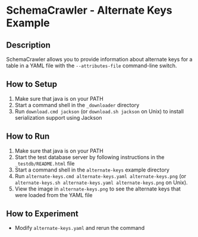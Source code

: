 # SchemaCrawler - Alternate Keys Example

## Description
SchemaCrawler allows you to provide information about alternate keys for a table 
in a YAML file with the `--attributes-file` command-line switch.

## How to Setup
1. Make sure that java is on your PATH
2. Start a command shell in the `_downloader` directory 
3. Run `download.cmd jackson` (or `download.sh jackson` on Unix) to
   install serialization support using Jackson

## How to Run
1. Make sure that java is on your PATH
2. Start the test database server by following instructions in the `_testdb/README.html` file
3. Start a command shell in the `alternate-keys` example directory 
4. Run `alternate-keys.cmd alternate-keys.yaml alternate-keys.png` (or `alternate-keys.sh alternate-keys.yaml alternate-keys.png` on Unix). 
5. View the image in `alternate-keys.png` to see the alternate keys that were loaded from the YAML file

## How to Experiment
- Modify `alternate-keys.yaml` and rerun the command
